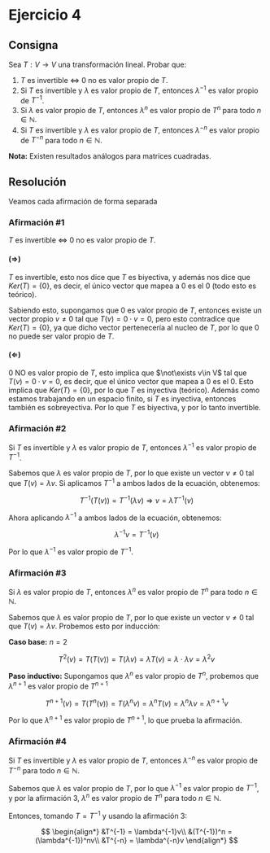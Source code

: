 # Ejercicio 4

## Consigna

Sea $T: V \to V$ una transformación lineal. Probar que:

1. $T$ es invertible $\iff$ $0$ no es valor propio de $T$.
2. Si $T$ es invertible y $\lambda$ es valor propio de $T$, entonces $\lambda^{-1}$ es valor propio de $T^{-1}$.
3. Si $\lambda$ es valor propio de $T$, entonces $\lambda^n$ es valor propio de $T^n$ para todo $n \in \mathbb{N}$.
4. Si $T$ es invertible y $\lambda$ es valor propio de $T$, entonces $\lambda^{-n}$ es valor propio de $T^{-n}$ para todo $n \in \mathbb{N}$.

**Nota:** Existen resultados análogos para matrices cuadradas.


## Resolución

Veamos cada afirmación de forma separada

### Afirmación #1

$T$ es invertible $\iff$ $0$ no es valor propio de $T$.

#### ($\Rightarrow$)

$T$ es invertible, esto nos dice que $T$ es biyectiva, y además nos dice que $Ker(T) = \{0\}$, es decir, el único vector que mapea a $0$ es el $0$ (todo esto es teórico).

Sabiendo esto, supongamos que $0$ es valor propio de $T$, entonces existe un vector propio $v \neq 0$ tal que $T(v) = 0 \cdot v = 0$, pero esto contradice que $Ker(T) = \{0\}$, ya que dicho vector pertenecería al nucleo de $T$, por lo que $0$ no puede ser valor propio de $T$.

#### ($\Leftarrow$)

$0$ NO es valor propio de $T$, esto implica que $\not\exists v\in V$ tal que $T(v) = 0 \cdot v = 0$, es decir, que el único vector que mapea a $0$ es el $0$. Esto implica que $Ker(T) = \{0\}$, por lo que $T$ es inyectiva (teórico). Además como estamos trabajando en un espacio finito, si $T$ es inyectiva, entonces también es sobreyectiva. Por lo que $T$ es biyectiva, y por lo tanto invertible.

### Afirmación #2

Si $T$ es invertible y $\lambda$ es valor propio de $T$, entonces $\lambda^{-1}$ es valor propio de $T^{-1}$.

Sabemos que $\lambda$ es valor propio de $T$, por lo que existe un vector $v \neq 0$ tal que $T(v) = \lambda v$. Si aplicamos $T^{-1}$ a ambos lados de la ecuación, obtenemos:

$$
T^{-1}(T(v)) = T^{-1}(\lambda v) \Rightarrow v = \lambda T^{-1}(v)
$$

Ahora aplicando $\lambda^{-1}$ a ambos lados de la ecuación, obtenemos:

$$
\lambda^{-1} v = T^{-1}(v)
$$

Por lo que $\lambda^{-1}$ es valor propio de $T^{-1}$.

### Afirmación #3

Si $\lambda$ es valor propio de $T$, entonces $\lambda^n$ es valor propio de $T^n$ para todo $n \in \mathbb{N}$.

Sabemos que $\lambda$ es valor propio de $T$, por lo que existe un vector $v \neq 0$ tal que $T(v) = \lambda v$. Probemos esto por inducción:

**Caso base:** $n = 2$

$$
T^2(v) = T(T(v)) = T(\lambda v) = \lambda T(v) = \lambda\cdot\lambda v = \lambda^2 v
$$

**Paso inductivo:** Supongamos que $\lambda^n$ es valor propio de $T^n$, probemos que $\lambda^{n+1}$ es valor propio de $T^{n+1}$

$$
T^{n+1}(v) = T(T^n(v)) = T(\lambda^n v) = \lambda^n T(v) = \lambda^n \lambda v = \lambda^{n+1} v
$$

Por lo que $\lambda^{n+1}$ es valor propio de $T^{n+1}$, lo que prueba la afirmación.

### Afirmación #4

Si $T$ es invertible y $\lambda$ es valor propio de $T$, entonces $\lambda^{-n}$ es valor propio de $T^{-n}$ para todo $n \in \mathbb{N}$.

Sabemos que $\lambda$ es valor propio de $T$, por lo que $\lambda^{-1}$ es valor propio de $T^{-1}$, y por la afirmación 3, $\lambda^{n}$ es valor propio de $T^{n}$ para todo $n \in \mathbb{N}$.

Entonces, tomando $T = T^{-1}$ y usando la afirmación 3:

$$
\begin{align*}
&T^{-1} = \lambda^{-1}v\\
&(T^{-1})^n = (\lambda^{-1})^nv\\
&T^{-n} = \lambda^{-n}v
\end{align*}
$$